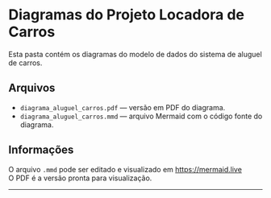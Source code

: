 # Diagramas do Projeto Locadora de Carros

Esta pasta contém os diagramas do modelo de dados do sistema de aluguel de carros.

## Arquivos

- `diagrama_aluguel_carros.pdf` — versão em PDF do diagrama.
- `diagrama_aluguel_carros.mmd` — arquivo Mermaid com o código fonte do diagrama.

## Informações

O arquivo `.mmd` pode ser editado e visualizado em https://mermaid.live  
O PDF é a versão pronta para visualização.

---
